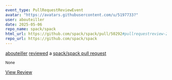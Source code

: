 ```yaml
---
event_type: PullRequestReviewEvent
avatar: "https://avatars.githubusercontent.com/u/5197733?"
user: abouteiller
date: 2025-05-06
repo_name: spack/spack
html_url: https://github.com/spack/spack/pull/50292#pullrequestreview-2816464273
repo_url: https://github.com/spack/spack
---
```


<a href='https://github.com/abouteiller' target='_blank'>abouteiller</a> <a href='https://github.com/spack/spack/pull/50292#pullrequestreview-2816464273' target='_blank'>reviewed</a> a <a href='https://github.com/spack/spack/pull/50292' target='_blank'>spack/spack pull request</a>

<small>None</small>

<a href='https://github.com/spack/spack/pull/50292#pullrequestreview-2816464273' target='_blank'>View Review</a>